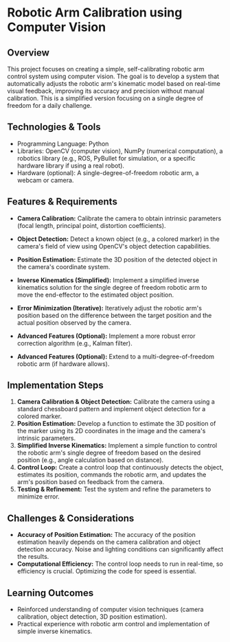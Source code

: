 # Robotic Arm Calibration using Computer Vision

## Overview
This project focuses on creating a simple, self-calibrating robotic arm control system using computer vision.  The goal is to develop a system that automatically adjusts the robotic arm's kinematic model based on real-time visual feedback, improving its accuracy and precision without manual calibration. This is a simplified version focusing on a single degree of freedom for a daily challenge.

## Technologies & Tools
- Programming Language: Python
- Libraries: OpenCV (computer vision), NumPy (numerical computation), a robotics library (e.g., ROS, PyBullet for simulation, or a specific hardware library if using a real robot).
- Hardware (optional): A single-degree-of-freedom robotic arm, a webcam or camera.

## Features & Requirements
- **Camera Calibration:**  Calibrate the camera to obtain intrinsic parameters (focal length, principal point, distortion coefficients).
- **Object Detection:** Detect a known object (e.g., a colored marker) in the camera's field of view using OpenCV's object detection capabilities.
- **Position Estimation:** Estimate the 3D position of the detected object in the camera's coordinate system.
- **Inverse Kinematics (Simplified):** Implement a simplified inverse kinematics solution for the single degree of freedom robotic arm to move the end-effector to the estimated object position.
- **Error Minimization (Iterative):**  Iteratively adjust the robotic arm's position based on the difference between the target position and the actual position observed by the camera.

- **Advanced Features (Optional):** Implement a more robust error correction algorithm (e.g., Kalman filter).
- **Advanced Features (Optional):**  Extend to a multi-degree-of-freedom robotic arm (if hardware allows).


## Implementation Steps
1. **Camera Calibration & Object Detection:** Calibrate the camera using a standard chessboard pattern and implement object detection for a colored marker.
2. **Position Estimation:**  Develop a function to estimate the 3D position of the marker using its 2D coordinates in the image and the camera's intrinsic parameters.
3. **Simplified Inverse Kinematics:** Implement a simple function to control the robotic arm's single degree of freedom based on the desired position (e.g., angle calculation based on distance).
4. **Control Loop:** Create a control loop that continuously detects the object, estimates its position, commands the robotic arm, and updates the arm's position based on feedback from the camera.
5. **Testing & Refinement:** Test the system and refine the parameters to minimize error.

## Challenges & Considerations
- **Accuracy of Position Estimation:**  The accuracy of the position estimation heavily depends on the camera calibration and object detection accuracy.  Noise and lighting conditions can significantly affect the results.
- **Computational Efficiency:** The control loop needs to run in real-time, so efficiency is crucial. Optimizing the code for speed is essential.


## Learning Outcomes
- Reinforced understanding of computer vision techniques (camera calibration, object detection, 3D position estimation).
- Practical experience with robotic arm control and implementation of simple inverse kinematics.

